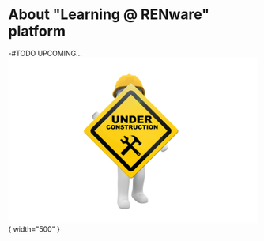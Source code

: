
# About "Learning @ RENware" platform



-#TODO UPCOMING...
![wip_picture](pictures/under_maintenance.png){ width="500" }


